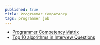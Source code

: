 ```yaml
---
published: true
title: Programmer Competency
tags: programmer job
---
```

- [Programmer Competency Matrix](https://sijinjoseph.com/programmer-competency-matrix/)
- [Top 10 algorithms in Interview Questions](https://www.geeksforgeeks.org/top-10-algorithms-in-interview-questions/#algo8)
